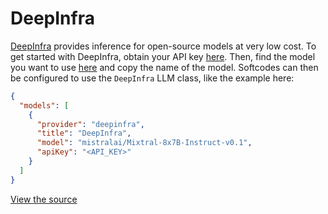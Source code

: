 # DeepInfra

[DeepInfra](https://deepinfra.com) provides inference for open-source models at very low cost. To get started with DeepInfra, obtain your API key [here](https://deepinfra.com/dash). Then, find the model you want to use [here](https://deepinfra.com/models?type=text-generation) and copy the name of the model. Softcodes can then be configured to use the `DeepInfra` LLM class, like the example here:

```json title="~/.softcodes/config.json"
{
  "models": [
    {
      "provider": "deepinfra",
      "title": "DeepInfra",
      "model": "mistralai/Mixtral-8x7B-Instruct-v0.1",
      "apiKey": "<API_KEY>"
    }
  ]
}
```

[View the source](https://github.com/continuedev/continue/blob/main/core/llm/llms/DeepInfra.ts)
